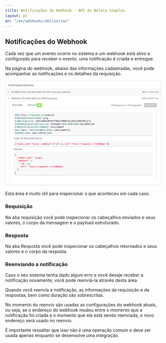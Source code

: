 ```yaml
---
title: Notificações do Webhook - API do Boleto Simples
layout: pt
en: "/en/webhooks/deliveries"
---
```


## Notificações do Webhook

Cada vez que um evento ocorre no sistema e um webhook está ativo e configurado para receber o evento, uma notificação é criada e entregue.

Na página do webhook, abaixo das informações cadastradas, você pode acompanhar as notificações e os detalhes da requisição.

![](/img/webhook-deliveries.png)

Esta área é muito útil para inspecionar o que aconteceu em cada caso.

### Requisição

Na aba requisição você pode inspecionar os cabeçalhos enviados e seus valores, o corpo da mensagem e o payload estruturado.

### Resposta

Na aba Resposta você pode inspecionar os cabeçalhos retornados e seus valores e o corpo da resposta.

### Reenviando a notificação

Caso o seu sistema tenha dado algum erro e você deseje receber a notificação novamente, você pode reenviá-la através desta área.

Quando você reenvia a notificação, as informações da requisição e da respostaa, bem como duração são sobrescritas.

No momento do reenvio são usadas as configurações do webhook atuais, ou seja, se o endereço do webhook mudou entre o momento que a notificação foi criada e o momento que ela está sendo reenviada, o novo endereço será usado no reenvio.

É importante ressaltar que isso não é uma operação comum e deve ser usada apenas enquanto se desenvolve uma integração.